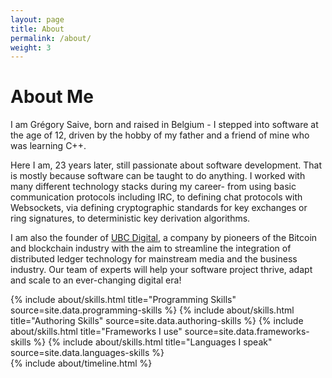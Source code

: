 ```yaml
---
layout: page
title: About
permalink: /about/
weight: 3
---
```


# **About Me**

<div class="row">
I am Grégory Saive, born and raised in Belgium - I stepped into software at the
age of 12, driven by the hobby of my father and a friend of mine who was learning
C++.

Here I am, 23 years later, still passionate about software development. That is
mostly because software can be taught to do anything. I worked with many different
technology stacks during my career- from using basic communication protocols
including IRC, to defining chat protocols with Websockets, via defining cryptographic
standards for key exchanges or ring signatures, to deterministic key derivation
algorithms. 

I am also the founder of <a href="https://ubc.digital" target="_blank">UBC Digital</a>,
a company by pioneers of the Bitcoin and blockchain industry with the aim to
streamline the integration of distributed ledger technology for mainstream media
and the business industry. Our team of experts will help your software project
thrive, adapt and scale to an ever-changing digital era!
</div>

<div class="row">
{% include about/skills.html title="Programming Skills" source=site.data.programming-skills %}
{% include about/skills.html title="Authoring Skills" source=site.data.authoring-skills %}
{% include about/skills.html title="Frameworks I use" source=site.data.frameworks-skills %}
{% include about/skills.html title="Languages I speak" source=site.data.languages-skills %}
</div>

<div class="row">
{% include about/timeline.html %}
</div>
